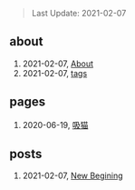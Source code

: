 > Last Update: 2021-02-07

## about
1. 2021-02-07, [About](about/me.md)
1. 2021-02-07, [tags](about/tags.md)
## pages
1. 2020-06-19, [吸猫](pages/吸猫.md)
## posts
1. 2021-02-07, [New Begining](posts/bookmarks.md)